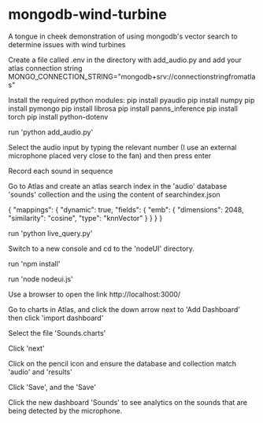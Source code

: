 # mongodb-wind-turbine
A tongue in cheek demonstration of using mongodb's vector search to determine issues with wind turbines

Create a file called .env in the directory with add_audio.py and add your atlas connection string
MONGO_CONNECTION_STRING="mongodb+srv://connectionstringfromatlas"

Install the required python modules:
pip install pyaudio
pip install numpy
pip install pymongo
pip install librosa
pip install panns_inference
pip install torch
pip install python-dotenv

run 'python add_audio.py'

Select the audio input by typing the relevant number (I use an external microphone placed very close to the fan) and then press enter

Record each sound in sequence

Go to Atlas and create an atlas search index in the 'audio' database 'sounds' collection and the using the content of searchindex.json

  {
    "mappings": {
      "dynamic": true,
      "fields": {
        "emb": {
          "dimensions": 2048,
          "similarity": "cosine",
          "type": "knnVector"
        }
      }
    }
  }

run 'python live_query.py'

Switch to a new console and cd to the 'nodeUI' directory.

run 'npm install'

run 'node nodeui.js'

Use a browser to open the link http://localhost:3000/

Go to charts in Atlas, and click the down arrow next to 'Add Dashboard' then click 'import dashboard'

Select the file 'Sounds.charts'

Click 'next'

Click on the pencil icon and ensure the database and collection match 'audio' and 'results'

Click 'Save', and the 'Save'

Click the new dashboard 'Sounds' to see analytics on the sounds that are being detected by the microphone.

